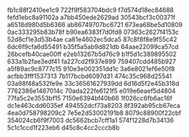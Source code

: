 fb1c88f2410ee1c9
722f9f583704bdc9
f7d574d18ec84688
fefd1ebc8a91102a
a7bb450ede2629ad
30543bcf3c00371f
a6518d980d5b6366
ab86749707bc6721
673ea68be5d10809
0ac333295b83b78f
b90ea6383f7d0fd8
07363c2627f4153c
52d8cf1e3d53b4ae
ca81e4602ec5dca5
87c8f8f8e9f55c42
6dc6f9cfa6d55491
b35f5a5ab9d821db
64aae22099ca57cd
26bcefb40cae00ff
e2eb13267b5d76c9
b1f5d1c389895502
633a1b2fae3edf41
fa227cd2f937e899
759407cdd485b927
a5f89ac9c8777c15
910e3e002351dd1c
3a6e8021ef6e50f8
acfbb3fff1537313
7b117bcbd6097d31
474c35c968d25541
03a98f48a532fe9e
33c36561627939dd
6d16d5f2e45b318d
7762386e1467014c
70ada222fe6121f5
e019e6eaef5d4804
77fa5c2e3553bf15
7150e6394bf40b66
1f026cc6fb6ac16f
dc1e463cdd6035ef
494552dcf73a8203
8f392ab95cb67eca
4ea0d758798209c2
7e5e2d53002191b8
8079c88900f22cbf
354024cb6f9f7003
dc5662bcb7cff1a1
574f1228d7b34136
5c1c1ccd1f223eb6
d45c8c4cc2cccb8b
